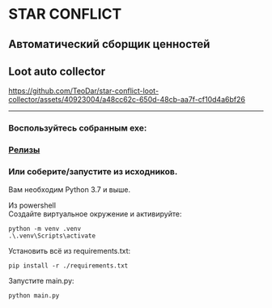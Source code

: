 # STAR CONFLICT
## Автоматический сборщик ценностей 
## Loot auto collector

https://github.com/TeoDar/star-conflict-loot-collector/assets/40923004/a48cc62c-650d-48cb-aa7f-cf10d4a6bf26

---
### Воспользуйтесь собранным exe:
### [Релизы](https://github.com/TeoDar/star-conflict-loot-collector/releases)

### Или соберите/запустите из исходников.
Вам необходим Python 3.7 и выше.  

Из powershell  
Создайте виртуальное окружение и активируйте:
```
python -m venv .venv
.\.venv\Scripts\activate
```
Установить всё из requirements.txt:
```
pip install -r ./requirements.txt
```
Запустите main.py:
```
python main.py
```
